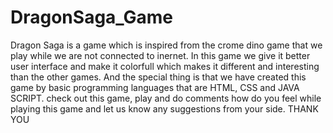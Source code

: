 # DragonSaga_Game
Dragon Saga is a game which is inspired from the crome dino game that we play while we are not connected to inernet. In this game we give it better user interface and make it colorfull which makes it different and interesting than the other games. 
And the special thing is that we have created this game by basic programming languages that are HTML, CSS and JAVA SCRIPT.
check out this game, play and do comments how do you feel while playing this game and let us know any suggestions from your side.
THANK YOU
